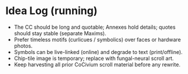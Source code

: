 # Idea Log (running)

- The CC should be long and quotable; Annexes hold details; quotes should stay stable (separate Maxims).
- Prefer timeless motifs (curlicues / symbolics) over faces or hardware photos.
- Symbols can be live-linked (online) and degrade to text (print/offline).
- Chip-tile image is temporary; replace with fungal-neural scroll art.
- Keep harvesting all prior CoCivium scroll material before any rewrite.


